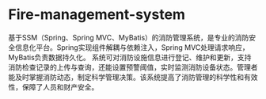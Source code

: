 # Fire-management-system
基于SSM（Spring、Spring MVC、MyBatis）的消防管理系统，是专业的消防安全信息化平台。Spring实现组件解耦与依赖注入，Spring MVC处理请求响应，MyBatis负责数据持久化。  系统可对消防设施信息进行登记、维护和更新，支持消防检查记录的上传与查询，还能设置预警阈值，实时监测消防设备状态。管理者能及时掌握消防动态，制定科学管理决策。该系统提高了消防管理的科学性和有效性，保障了人员和财产安全。 
